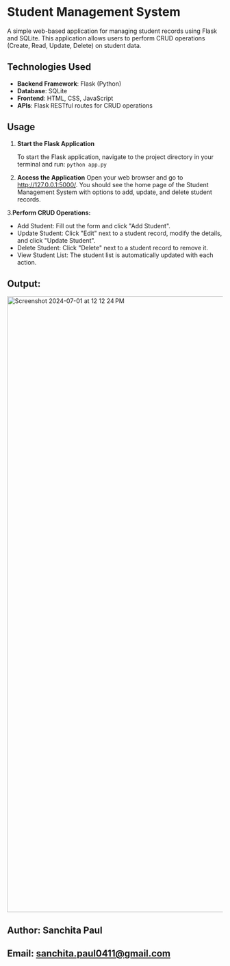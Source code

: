 # Student Management System
A simple web-based application for managing student records using Flask and SQLite. 
This application allows users to perform CRUD operations (Create, Read, Update, Delete) on student data.

## Technologies Used

- **Backend Framework**: Flask (Python)
- **Database**: SQLite
- **Frontend**: HTML, CSS, JavaScript
- **APIs**: Flask RESTful routes for CRUD operations

## Usage

1. **Start the Flask Application**

   To start the Flask application, navigate to the project directory in your terminal and run:
         ``` python app.py ```

2. **Access the Application**
Open your web browser and go to http://127.0.0.1:5000/.
You should see the home page of the Student Management System with options to add, update, and delete student records.

3.**Perform CRUD Operations:**

- Add Student: Fill out the form and click "Add Student".
- Update Student: Click "Edit" next to a student record, modify the details, and click "Update Student".
- Delete Student: Click "Delete" next to a student record to remove it.
- View Student List: The student list is automatically updated with each action.

## Output:

<img width="1437" alt="Screenshot 2024-07-01 at 12 12 24 PM" src="https://github.com/paulsanchita/Student_Management_System/assets/159678783/9f1bba8f-7101-4d8c-8e04-8baea35807af">

## Author: Sanchita Paul
## Email: sanchita.paul0411@gmail.com




